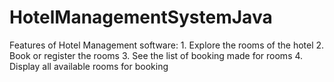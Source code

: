 # HotelManagementSystemJava
Features of Hotel Management software: 1. Explore the rooms of the hotel 2. Book or register the rooms 3. See the list of booking made for rooms 4. Display all available rooms for booking
